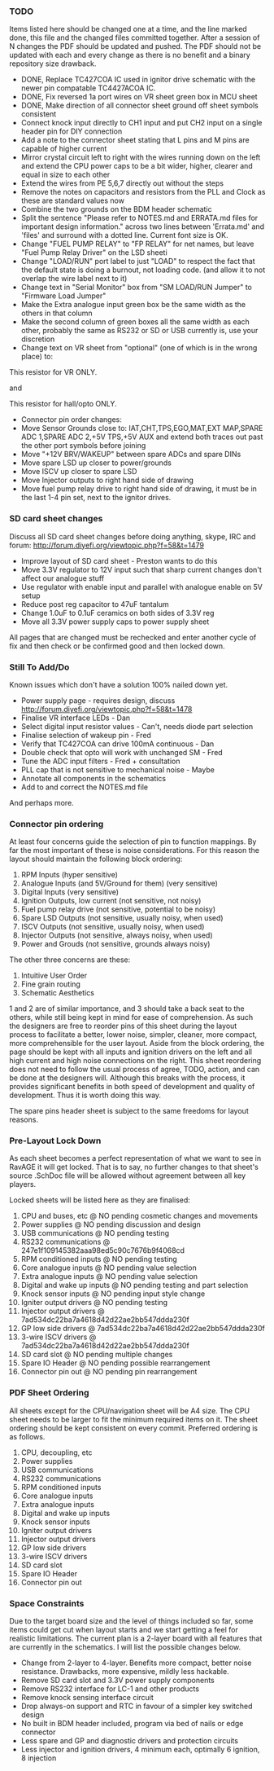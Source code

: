 ### TODO

Items listed here should be changed one at a time, and the line marked done, this
file and the changed files committed together. After a session of N changes the
PDF should be updated and pushed. The PDF should not be updated with each and
every change as there is no benefit and a binary repository size drawback.

 - DONE, Replace TC427COA IC used in ignitor drive schematic with the newer pin compatable TC4427ACOA IC. 
 - DONE, Fix reversed 1a port wires on VR sheet green box in MCU sheet
 - DONE, Make direction of all connector sheet ground off sheet symbols consistent
 - Connect knock input directly to CH1 input and put CH2 input on a single header pin for DIY connection
 - Add a note to the connector sheet stating that L pins and M pins are capable of higher current
 - Mirror crystal circuit left to right with the wires running down on the left and extend the CPU power caps to be a bit wider, higher, clearer and equal in size to each other
 - Extend the wires from PE 5,6,7 directly out without the steps
 - Remove the notes on capacitors and resistors from the PLL and Clock as these are standard values now
 - Combine the two grounds on the BDM header schematic
 - Split the sentence "Please refer to NOTES.md and ERRATA.md files for important design information." across two lines between 'Errata.md' and 'files' and surround with a dotted line. Current font size is OK.
 - Change "FUEL PUMP RELAY" to "FP RELAY" for net names, but leave "Fuel Pump Relay Driver" on the LSD sheeti
 - Change "LOAD/RUN" port label to just "LOAD" to respect the fact that the default state is doing a burnout, not loading code. (and allow it to not overlap the wire label next to it)
 - Change text in "Serial Monitor" box from "SM LOAD/RUN Jumper" to "Firmware Load Jumper"
 - Make the Extra analogue input green box be the same width as the others in that column
 - Make the second column of green boxes all the same width as each other, probably the same as RS232 or SD or USB currently is, use your discretion
 - Change text on VR sheet from "optional" (one of which is in the wrong place) to:

This resistor
for VR ONLY.

and

This resistor for
hall/opto ONLY.

 - Connector pin order changes:
  - Move Sensor Grounds close to: IAT,CHT,TPS,EGO,MAT,EXT MAP,SPARE ADC 1,SPARE ADC 2,+5V TPS,+5V AUX and extend both traces out past the other port symbols before joining
  - Move "+12V BRV/WAKEUP" between spare ADCs and spare DINs
  - Move spare LSD up closer to power/grounds
  - Move ISCV up closer to spare LSD
  - Move Injector outputs to right hand side of drawing
  - Move fuel pump relay drive to right hand side of drawing, it must be in the last 1-4 pin set, next to the ignitor drives.

### SD card sheet changes

Discuss all SD card sheet changes before doing anything, skype, IRC and forum: http://forum.diyefi.org/viewtopic.php?f=58&t=1479

 - Improve layout of SD card sheet - Preston wants to do this
 - Move 3.3V regulator to 12V input such that sharp current changes don't affect our analogue stuff
 - Use regulator with enable input and parallel with analogue enable on 5V setup
 - Reduce post reg capacitor to 47uF tantalum
 - Change 1.0uF to 0.1uF ceramics on both sides of 3.3V reg
 - Move all 3.3V power supply caps to power supply sheet

All pages that are changed must be rechecked and enter another cycle of fix and
then check or be confirmed good and then locked down.

### Still To Add/Do

Known issues which don't have a solution 100% nailed down yet.

 - Power supply page - requires design, discuss http://forum.diyefi.org/viewtopic.php?f=58&t=1478
 - Finalise VR interface LEDs - Dan
 - Select digital input resistor values - Can't, needs diode part selection
 - Finalise selection of wakeup pin - Fred
 - Verify that TC427COA can drive 100mA continuous - Dan
 - Double check that opto will work with unchanged SM - Fred
 - Tune the ADC input filters - Fred + consultation
 - PLL cap that is not sensitive to mechanical noise - Maybe
 - Annotate all components in the schematics
 - Add to and correct the NOTES.md file

And perhaps more.

### Connector pin ordering

At least four concerns guide the selection of pin to function mappings. By far
the most important of these is noise considerations. For this reason the layout
should maintain the following block ordering:

 1. RPM Inputs (hyper sensitive)
 2. Analogue Inputs (and 5V/Ground for them) (very sensitive)
 3. Digital Inputs (very sensitive)
 4. Ignition Outputs, low current (not sensitive, not noisy)
 5. Fuel pump relay drive (not sensitive, potential to be noisy)
 6. Spare LSD Outputs (not sensitive, usually noisy, when used)
 7. ISCV Outputs (not sensitive, usually noisy, when used)
 8. Injector Outputs (not sensitive, always noisy, when used)
 9. Power and Grouds (not sensitive, grounds always noisy)

The other three concerns are these:

 1. Intuitive User Order
 2. Fine grain routing
 3. Schematic Aesthetics

1 and 2 are of similar importance, and 3 should take a back seat to the others,
while still being kept in mind for ease of comprehension. As such the designers
are free to reorder pins of this sheet during the layout process to facilitate a
better, lower noise, simpler, cleaner, more compact, more comprehensible for the
user layout. Aside from the block ordering, the page should be kept with all
inputs and ignition drivers on the left and all high current and high noise
connections on the right. This sheet reordering does not need to follow the
usual process of agree, TODO, action, and can be done at the designers will.
Although this breaks with the process, it provides significant benefits in both
speed of development and quality of development. Thus it is worth doing this way.

The spare pins header sheet is subject to the same freedoms for layout reasons.

### Pre-Layout Lock Down

As each sheet becomes a perfect representation of what we want to see in RavAGE
it will get locked. That is to say, no further changes to that sheet's source
.SchDoc file will be allowed without agreement between all key players.

Locked sheets will be listed here as they are finalised:

 1.  CPU and buses, etc @ NO pending cosmetic changes and movements
 2.  Power supplies @ NO pending discussion and design
 3.  USB communications @ NO pending testing
 4.  RS232 communications @ 247e1f109145382aaa98ed5c90c7676b9f4068cd
 5.  RPM conditioned inputs @ NO pending testing
 6.  Core analogue inputs @ NO pending value selection
 7.  Extra analogue inputs @ NO pending value selection
 8.  Digital and wake up inputs @ NO pending testing and part selection
 9.  Knock sensor inputs @ NO pending input style change
 10. Igniter output drivers @ NO pending testing
 11. Injector output drivers @ 7ad534dc22ba7a4618d42d22ae2bb547ddda230f
 12. GP low side drivers @ 7ad534dc22ba7a4618d42d22ae2bb547ddda230f
 13. 3-wire ISCV drivers @ 7ad534dc22ba7a4618d42d22ae2bb547ddda230f
 14. SD card slot @ NO pending multiple changes
 15. Spare IO Header @ NO pending possible rearrangement
 16. Connector pin out @ NO pending pin rearrangement

### PDF Sheet Ordering

All sheets except for the CPU/navigation sheet will be A4 size. The CPU sheet
needs to be larger to fit the minimum required items on it. The sheet ordering
should be kept consistent on every commit. Preferred ordering is as follows.

 1.  CPU, decoupling, etc
 2.  Power supplies
 3.  USB communications
 4.  RS232 communications
 5.  RPM conditioned inputs
 6.  Core analogue inputs
 7.  Extra analogue inputs
 8.  Digital and wake up inputs
 9.  Knock sensor inputs
 10. Igniter output drivers
 11. Injector output drivers
 12. GP low side drivers
 13. 3-wire ISCV drivers
 14. SD card slot
 15. Spare IO Header
 16. Connector pin out

### Space Constraints

Due to the target board size and the level of things included so far, some
items could get cut when layout starts and we start getting a feel for
realistic limitations. The current plan is a 2-layer board with all features
that are currently in the schematics. I will list the possible changes below.

 - Change from 2-layer to 4-layer. Benefits more compact, better noise resistance. Drawbacks, more expensive, mildly less hackable.
 - Remove SD card slot and 3.3V power supply components
 - Remove RS232 interface for LC-1 and other products
 - Remove knock sensing interface circuit
 - Drop always-on support and RTC in favour of a simpler key switched design
 - No built in BDM header included, program via bed of nails or edge connector
 - Less spare and GP and diagnostic drivers and protection circuits
 - Less injector and ignition drivers, 4 minimum each, optimally 6 ignition, 8 injection
